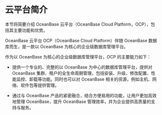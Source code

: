 # 云平台简介

本节将简要介绍 OceanBase 云平台（OceanBase Cloud Platform，OCP），包括其主要功能和优势。

OceanBase 云平台 OCP（OceanBase Cloud Platform）伴随 OceanBase 数据库而生，是一款以 OceanBase 为核心的企业级数据库管理平台。

作为以 OceanBase 为核心的企业级数据库管理平台，OCP 的主要能力如下：

* 提供一个专业的、完整的以 OceanBase 为中心的数据库管理平台，提供对 OceanBase 集群、租户的全生命周期管理，包括安装、升级、修改配置、性能监控、卸载等功能。同时也可以对 OceanBase 相关的资源，例如主机、网络、软件包等提供管理。

* 通过与 OceanBase 产品的紧密融合，结合方便易用的功能，让用户更加高效地管理 OceanBase，提升 OceanBase 管理效率，并为企业提供高质量的支持与服务。
